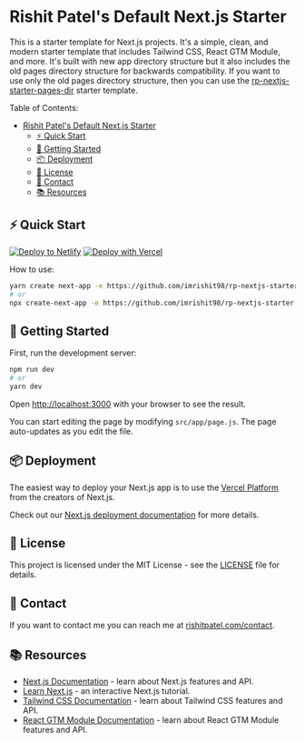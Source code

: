 # Rishit Patel's Default Next.js Starter

This is a starter template for Next.js projects. It's a simple, clean, and modern starter template that includes Tailwind CSS, React GTM Module, and more. It's built with new app directory structure but it also includes the old pages directory structure for backwards compatibility. If you want to use only the old pages directory structure, then you can use the [rp-nextjs-starter-pages-dir](https://github.com/imrishit98/rp-nextjs-starter-pages-dir) starter template.

Table of Contents:
- [Rishit Patel's Default Next.js Starter](#rishit-patels-default-nextjs-starter)
  - [⚡️ Quick Start](#️-quick-start)
  - [🚀 Getting Started](#-getting-started)
  - [📦 Deployment](#-deployment)
  - [📝 License](#-license)
  - [📧 Contact](#-contact)
  - [📚 Resources](#-resources)


## ⚡️ Quick Start

[![Deploy to Netlify](https://www.netlify.com/img/deploy/button.svg)](https://app.netlify.com/start/deploy?repository=https%3A%2F%2Fgithub.com%2Fimrishit98%2Frp-nextjs-starter) [![Deploy with Vercel](https://vercel.com/button)](https://vercel.com/new/clone?repository-url=https%3A%2F%2Fgithub.com%2Fimrishit98%2Frp-nextjs-starter)

How to use:

```bash
yarn create next-app -e https://github.com/imrishit98/rp-nextjs-starter
# or
npx create-next-app -e https://github.com/imrishit98/rp-nextjs-starter
```

## 🚀 Getting Started

First, run the development server:

```bash
npm run dev
# or
yarn dev
```

Open [http://localhost:3000](http://localhost:3000) with your browser to see the result.

You can start editing the page by modifying `src/app/page.js`. The page auto-updates as you edit the file.

## 📦 Deployment

The easiest way to deploy your Next.js app is to use the [Vercel Platform](https://vercel.com/new) from the creators of Next.js.

Check out our [Next.js deployment documentation](https://nextjs.org/docs/deployment) for more details.

## 📝 License

This project is licensed under the MIT License - see the [LICENSE](LICENSE.md) file for details.

## 📧 Contact

If you want to contact me you can reach me at [rishitpatel.com/contact](https://rishitpatel.com/contact).

## 📚 Resources

- [Next.js Documentation](https://nextjs.org/docs) - learn about Next.js features and API.
- [Learn Next.js](https://nextjs.org/learn) - an interactive Next.js tutorial.
- [Tailwind CSS Documentation](https://tailwindcss.com/docs) - learn about Tailwind CSS features and API.
- [React GTM Module Documentation](https://www.npmjs.com/package/react-gtm-module) - learn about React GTM Module features and API.